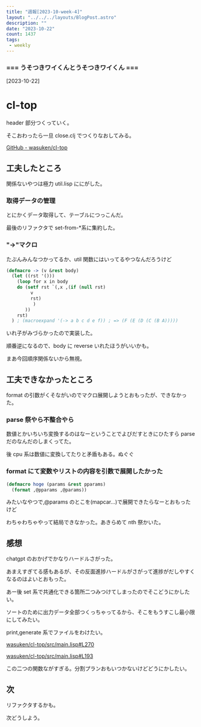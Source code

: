 ```yaml
---
title: "週報[2023-10-week-4]"
layout: "../../../layouts/BlogPost.astro"
description: ""
date: "2023-10-22"
count: 1437
tags:
 - weekly
---
```





### === うそつきワイくんとうそつきワイくん ===

[2023-10-22]

# cl-top

header 部分つくっていく。

そこおわったら一旦 close.clj でつくりなおしてみる。

[GitHub - wasuken/cl-top](https://github.com/wasuken/cl-top)

## 工夫したところ

関係ないやつは極力 util.lisp ににがした。

### 取得データの管理

とにかくデータ取得して、テーブルにつっこんだ。

最後のリファクタで set-from-\*系に集約した。

### "->"マクロ

たぶんみんなつかってるか、util 関数にはいってるやつなんだろうけど

```lisp
(defmacro -> (v &rest body)
  (let ((rst '()))
    (loop for x in body
    do (setf rst `(,x ,(if (null rst)
         v
         rst)
          )
       ))
    rst)
  ) ; (macroexpand '(-> a b c d e f)) ; => (F (E (D (C (B A)))))

```

いれ子がみづらかったので実装した。

順番逆になるので、body に reverse いれたほうがいいかも。

まあ今回順序関係ないから無視。

## 工夫できなかったところ

format の引数がくそながいのでマクロ展開しようとおもったが、できなかった。

### parse 祭やら不整合やら

数値とかいちいち変換するのはなーということでよびだすときにひたすら parse だのなんだのしまくってた。

後 cpu 系は数値に変換してたりと矛盾もある。ぬぐぐ

### format にて変数やリストの内容を引数で展開したかった

```lisp
(defmacro hoge (params &rest pparams)
  (format ,@pparams ,@params))
```

みたいなやつで,@params のとこを(mapcar...)で展開できたらなーとおもったけど

わちゃわちゃやって結局できなかった。あきらめて nth 祭かいた。

## 感想

chatgpt のおかげでかなりハードルさがった。

あまえすぎてる感もあるが、その反面進捗ハードルがさがって進捗がだしやすくなるのはよいとおもった。

あー後 set 系で共通化できる箇所二つみつけてしまったのでそこどうにかしたい。

ソートのために出力データ全部つくっちゃってるから、そこをもうすこし最小限にしてみたい。

print,generate 系でファイルをわけたい。

[wasuken/cl-top/src/main.lisp#L270](https://github.com/wasuken/cl-top/blob/main/src/main.lisp#L270C8-L270C28)

[wasuken/cl-top/src/main.lisp#L193](https://github.com/wasuken/cl-top/blob/main/src/main.lisp#L193)

この二つの関数ながすぎる。分割プランおもいつかないけどどうにかしたい。

## 次

リファクタするかも。

次どうしよう。
